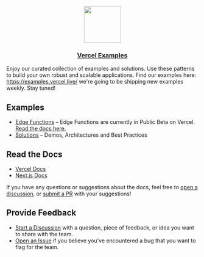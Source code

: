 <p align="center">
  <a href="https://vercel.com">
    <img src="https://assets.vercel.com/image/upload/v1588805858/repositories/vercel/logo.png" height="96">
    <h3 align="center">Vercel Examples</h3>
  </a>
</p>

Enjoy our curated collection of examples and solutions. Use these patterns to build your own robust and scalable applications.
Find our examples here: https://examples.vercel.live/ we're going to be shipping new examples weekly. Stay tuned! 

## Examples

- [Edge Functions](/edge-functions) – Edge Functions are currently in Public Beta on Vercel. [Read the docs here.](https://vercel.com/docs/concepts/functions/edge-functions)
- [Solutions](/solutions) – Demos, Architectures and Best Practices

## Read the Docs

- [Vercel Docs](https://docs.vercel.com/)
- [Next.js Docs](https://nextjs.org/docs)

If you have any questions or suggestions about the docs, feel free to [open a discussion](https://github.com/vercel/examples/discussions), or [submit a PR](https://github.com/vercel/examples/pulls) with your suggestions!

## Provide Feedback

- [Start a Discussion](https://github.com/vercel/examples/discussions) with a question, piece of feedback, or idea you want to share with the team.
- [Open an Issue](https://github.com/vercel/examples/issues) if you believe you've encountered a bug that you want to flag for the team.
